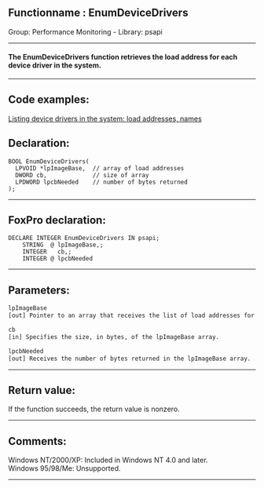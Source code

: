 <link rel="stylesheet" type="text/css" href="../../css/win32api.css">  
<link rel="stylesheet" href="https://cdnjs.cloudflare.com/ajax/libs/font-awesome/4.7.0/css/font-awesome.min.css">

## Functionname : EnumDeviceDrivers
Group: Performance Monitoring - Library: psapi    
***  


#### The EnumDeviceDrivers function retrieves the load address for each device driver in the system.
***  


## Code examples:
[Listing device drivers in the system: load addresses, names](../../samples/sample_174.md)  

## Declaration:
```foxpro  
BOOL EnumDeviceDrivers(
  LPVOID *lpImageBase,  // array of load addresses
  DWORD cb,             // size of array
  LPDWORD lpcbNeeded    // number of bytes returned
);  
```  
***  


## FoxPro declaration:
```foxpro  
DECLARE INTEGER EnumDeviceDrivers IN psapi;
	STRING  @ lpImageBase,;
	INTEGER   cb,;
	INTEGER @ lpcbNeeded  
```  
***  


## Parameters:
```txt  
lpImageBase
[out] Pointer to an array that receives the list of load addresses for the device drivers.

cb
[in] Specifies the size, in bytes, of the lpImageBase array.

lpcbNeeded
[out] Receives the number of bytes returned in the lpImageBase array.  
```  
***  


## Return value:
If the function succeeds, the return value is nonzero.  
***  


## Comments:
Windows NT/2000/XP: Included in Windows NT 4.0 and later.  
Windows 95/98/Me: Unsupported.  
  
***  

